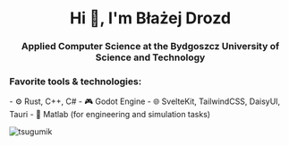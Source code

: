<h1 align="center">Hi 👋, I'm Błażej Drozd</h1>
<h3 align="center">Applied Computer Science at the Bydgoszcz University of Science and Technology</h3>

<h3 align="left">Favorite tools & technologies:</h3>
- ⚙️ Rust, C++, C#
- 🎮 Godot Engine
- 🌐 SvelteKit, TailwindCSS, DaisyUI, Tauri
- 🧠 Matlab (for engineering and simulation tasks)

<p align="left"> <img src="https://komarev.com/ghpvc/?username=tsugumik&label=Profile%20views&color=0e75b6&style=flat" alt="tsugumik" /> </p>
